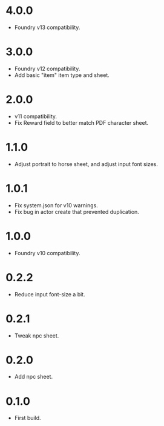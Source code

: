 # 4.0.0

- Foundry v13 compatibility.

# 3.0.0

- Foundry v12 compatibility.
- Add basic "item" item type and sheet.

# 2.0.0

- v11 compatibility.
- Fix Reward field to better match PDF character sheet.

# 1.1.0

- Adjust portrait to horse sheet, and adjust input font sizes.

# 1.0.1

- Fix system.json for v10 warnings.
- Fix bug in actor create that prevented duplication.

# 1.0.0

- Foundry v10 compatibility.

# 0.2.2

- Reduce input font-size a bit.

# 0.2.1

- Tweak npc sheet.

# 0.2.0

- Add npc sheet.

# 0.1.0

- First build.

